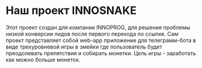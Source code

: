 # Наш проект INNOSNAKE
Этот проект создан для компании INNOPROG, для решения проблемы низкой конверсии лидов после первого перехода по ссылке.
Сам проект представляет собой web-app приложение для телеграмм-бота в виде трехуровневой игры в змейки где пользователь будет преодолевать препятствия и собирать монетки. Цель игры - заработать как можно больше монеток.

